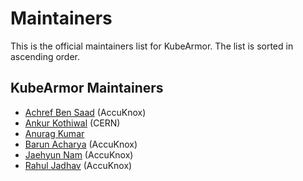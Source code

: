 # Maintainers

This is the official maintainers list for KubeArmor.
The list is sorted in ascending order.

## KubeArmor Maintainers

* [Achref Ben Saad](https://github.com/achrefbensaad) (AccuKnox)
* [Ankur Kothiwal](https://github.com/Ankurk99) (CERN)
* [Anurag Kumar](https://github.com/kranurag7)
* [Barun Acharya](https://github.com/daemon1024) (AccuKnox)
* [Jaehyun Nam](https://github.com/nam-jaehyun) (AccuKnox)
* [Rahul Jadhav](https://github.com/nyrahul) (AccuKnox)

